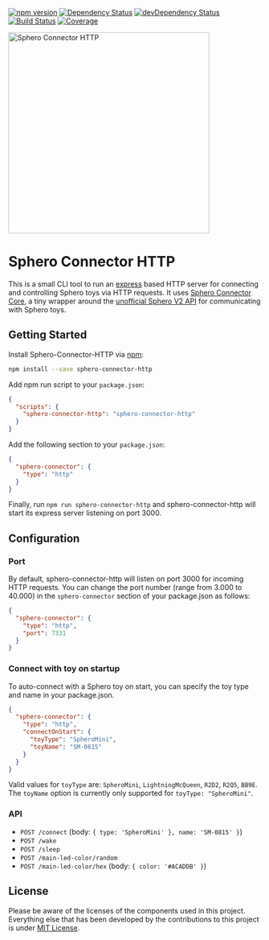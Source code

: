 [![npm version](https://img.shields.io/npm/v/sphero-connector-http.svg?style=flat)](https://www.npmjs.org/package/sphero-connector-http)
[![Dependency Status](https://david-dm.org/chrkhl/sphero-connector-http.svg)](https://david-dm.org/chrkhl/sphero-connector-http)
[![devDependency Status](https://david-dm.org/chrkhl/sphero-connector-http/dev-status.svg)](https://david-dm.org/chrkhl/sphero-connector-http#info=devDependencies)
[![Build Status](https://travis-ci.org/chrkhl/sphero-connector-http.svg?branch=master)](https://travis-ci.org/chrkhl/sphero-connector-http)
[![Coverage](https://coveralls.io/repos/github/chrkhl/sphero-connector-http/badge.svg?branch=master)](https://coveralls.io/github/chrkhl/sphero-connector-http?branch=master)

<img src="https://rawcdn.githack.com/chrkhl/sphero-connector-http/642e945ee9c09d0ec62c23aee090023e1979944a/assets/sphero-connector-http.svg" alt="Sphero Connector HTTP" width="400" />

# Sphero Connector HTTP

This is a small CLI tool to run an [express](https://github.com/expressjs/express) based HTTP server for connecting and controlling Sphero toys via HTTP requests. It uses [Sphero Connector Core](https://github.com/chrkhl/sphero-connector-core), a tiny wrapper around the [unofficial Sphero V2 API](https://github.com/igbopie/spherov2.js) for communicating with Sphero toys.


## Getting Started

Install Sphero-Connector-HTTP via [npm](https://docs.npmjs.com/cli/npm):

```bash
npm install --save sphero-connector-http
```

Add npm run script to your `package.json`:

```json
{
  "scripts": {
    "sphero-connector-http": "sphero-connector-http"
  }
}
```

Add the following section to your `package.json`:

```json
{
  "sphero-connector": {
    "type": "http"
  }
}
```

Finally, run `npm run sphero-connector-http` and sphero-connector-http will start its express server listening on port 3000.

## Configuration

### Port

By default, sphero-connector-http will listen on port 3000 for incoming HTTP requests.
You can change the port number (range from 3.000 to 40.000) in the `sphero-connector` section of your package.json as follows:

```json
{
  "sphero-connector": {
    "type": "http",
    "port": 7331
  }
}
```

### Connect with toy on startup

To auto-connect with a Sphero toy on start, you can specify the toy type and name in your package.json.

```json
{
  "sphero-connector": {
    "type": "http",
    "connectOnStart": {
      "toyType": "SpheroMini",
      "toyName": "SM-0815"
    }
  }
}
```

Valid values for `toyType` are: `SpheroMini`, `LightningMcQueen`, `R2D2`, `R2Q5`, `BB9E`.
The `toyName` option is currently only supported for `toyType: "SpheroMini"`.


### API

* `POST /connect` (body: `{ type: 'SpheroMini' }, name: 'SM-0815' }`)
* `POST /wake`
* `POST /sleep`
* `POST /main-led-color/random`
* `POST /main-led-color/hex` (body: `{ color: '#ACADDB' }`)


## License

Please be aware of the licenses of the components used in this project.
Everything else that has been developed by the contributions to this project is under [MIT License](LICENSE).

